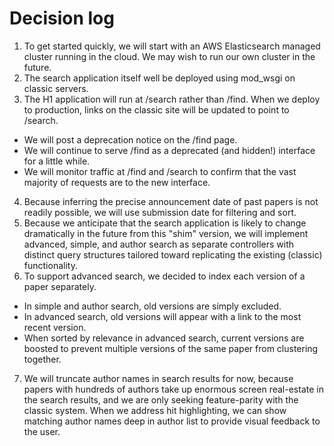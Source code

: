 # Decision log

1. To get started quickly, we will start with an AWS Elasticsearch managed
   cluster running in the cloud. We may wish to run our own cluster in the
   future.
2. The search application itself well be deployed using mod_wsgi on
   classic servers.
3. The H1 application will run at /search rather than /find. When we deploy to
   production, links on the classic site will be updated to point to /search.
  * We will post a deprecation notice on the /find page.
  * We will continue to serve /find as a deprecated (and hidden!) interface for
    a little while.
  * We will monitor traffic at /find and /search to confirm that the vast
    majority of requests are to the new interface.
4. Because inferring the precise announcement date of past papers is not
   readily possible, we will use submission date for filtering and sort.
5. Because we anticipate that the search application is likely to change
   dramatically in the future from this "shim" version, we will implement
   advanced, simple, and author search as separate controllers with distinct
   query structures tailored toward replicating the existing (classic)
   functionality.
6. To support advanced search, we decided to index each version of a paper
   separately.
  * In simple and author search, old versions are simply excluded.
  * In advanced search, old versions will appear with a link to the most
    recent version.
  * When sorted by relevance in advanced search, current versions are boosted
    to prevent multiple versions of the same paper from clustering together.
7. We will truncate author names in search results for now, because papers with
   hundreds of authors take up enormous screen real-estate in the search
   results, and we are only seeking feature-parity with the classic system.
   When we address hit highlighting, we can show matching author names deep in
   author list to provide visual feedback to the user.
